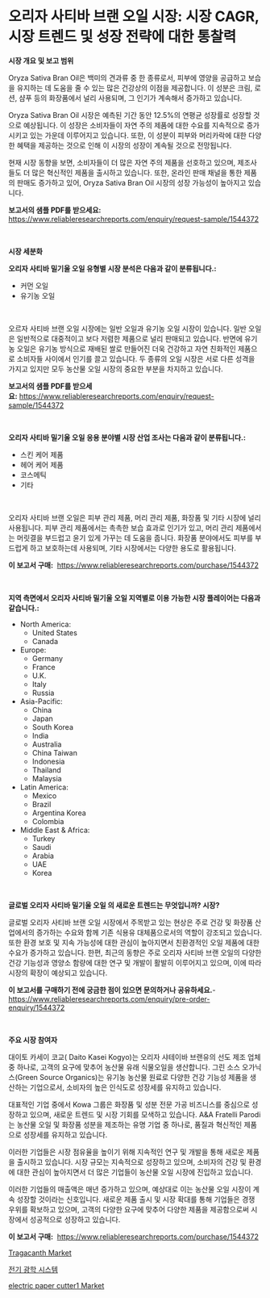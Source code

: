 <p><h1>오리자 사티바 브랜 오일 시장: 시장 CAGR, 시장 트렌드 및 성장 전략에 대한 통찰력</h1></p><p><strong>시장 개요 및 보고 범위</strong></p>
<p><p>Oryza Sativa Bran Oil은 백미의 견과류 중 한 종류로서, 피부에 영양을 공급하고 보습을 유지하는 데 도움을 줄 수 있는 많은 건강상의 이점을 제공합니다. 이 성분은 크림, 로션, 샴푸 등의 화장품에서 널리 사용되며, 그 인기가 계속해서 증가하고 있습니다.</p><p>Oryza Sativa Bran Oil 시장은 예측된 기간 동안 12.5%의 연평균 성장률로 성장할 것으로 예상됩니다. 이 성장은 소비자들이 자연 주의 제품에 대한 수요를 지속적으로 증가시키고 있는 가운데 이루어지고 있습니다. 또한, 이 성분이 피부와 머리카락에 대한 다양한 혜택을 제공하는 것으로 인해 이 시장의 성장이 계속될 것으로 전망됩니다.</p><p>현재 시장 동향을 보면, 소비자들이 더 많은 자연 주의 제품을 선호하고 있으며, 제조사들도 더 많은 혁신적인 제품을 출시하고 있습니다. 또한, 온라인 판매 채널을 통한 제품의 판매도 증가하고 있어, Oryza Sativa Bran Oil 시장의 성장 가능성이 높아지고 있습니다.</p></p>
<p><strong>보고서의 샘플 PDF를 받으세요:</strong> <a href="https://www.reliableresearchreports.com/enquiry/request-sample/1544372">https://www.reliableresearchreports.com/enquiry/request-sample/1544372</a></p>
<p>&nbsp;</p>
<p><strong>시장 세분화</strong></p>
<p><strong>오리자 사티바 밀기울 오일 유형별 시장 분석은 다음과 같이 분류됩니다.:</strong></p>
<p><ul><li>커먼 오일</li><li>유기농 오일</li></ul></p>
<p>&nbsp;</p>
<p><p>오르자 사티바 브랜 오일 시장에는 일반 오일과 유기농 오일 시장이 있습니다. 일반 오일은 일반적으로 대중적이고 보다 저렴한 제품으로 널리 판매되고 있습니다. 반면에 유기농 오일은 유기농 방식으로 재배된 쌀로 만들어진 더욱 건강하고 자연 친화적인 제품으로 소비자들 사이에서 인기를 끌고 있습니다. 두 종류의 오일 시장은 서로 다른 성격을 가지고 있지만 모두 농산물 오일 시장의 중요한 부분을 차지하고 있습니다.</p></p>
<p><strong>보고서의 샘플 PDF를 받으세요:</strong>&nbsp;<a href="https://www.reliableresearchreports.com/enquiry/request-sample/1544372">https://www.reliableresearchreports.com/enquiry/request-sample/1544372</a></p>
<p>&nbsp;</p>
<p><strong> 오리자 사티바 밀기울 오일 응용 분야별 시장 산업 조사는 다음과 같이 분류됩니다.:</strong></p>
<p><ul><li>스킨 케어 제품</li><li>헤어 케어 제품</li><li>코스메틱</li><li>기타</li></ul></p>
<p>&nbsp;</p>
<p><p>오리자 사티바 브랜 오일은 피부 관리 제품, 머리 관리 제품, 화장품 및 기타 시장에 널리 사용됩니다. 피부 관리 제품에서는 촉촉한 보습 효과로 인기가 있고, 머리 관리 제품에서는 머릿결을 부드럽고 윤기 있게 가꾸는 데 도움을 줍니다. 화장품 분야에서도 피부를 부드럽게 하고 보호하는데 사용되며, 기타 시장에서는 다양한 용도로 활용됩니다.</p></p>
<p><strong>이 보고서 구매:</strong>&nbsp; <a href="https://www.reliableresearchreports.com/purchase/1544372">https://www.reliableresearchreports.com/purchase/1544372</a></p>
<p>&nbsp;</p>
<p><strong>지역 측면에서 오리자 사티바 밀기울 오일 지역별로 이용 가능한 시장 플레이어는 다음과 같습니다.:</strong></p>
<p><ul>
    <li>
        North America:
        <ul>
            <li>United States</li>
            <li>Canada</li>
        </ul>
    </li>
    <li>
        Europe:
        <ul>
            <li>Germany</li>
            <li>France</li>
            <li>U.K.</li>
            <li>Italy</li>
            <li>Russia</li>
        </ul>
    </li>
    <li>
        Asia-Pacific:
        <ul>
            <li>China</li>
            <li>Japan</li>
            <li>South Korea</li>
            <li>India</li>
            <li>Australia</li>
            <li>China Taiwan</li>
            <li>Indonesia</li>
            <li>Thailand</li>
            <li>Malaysia</li>
        </ul>
    </li>
    <li>
        Latin America:
        <ul>
            <li>Mexico</li>
            <li>Brazil</li>
            <li>Argentina Korea</li>
            <li>Colombia</li>
        </ul>
    </li>
    <li>
        Middle East & Africa:
        <ul>
            <li>Turkey</li>
            <li>Saudi</li>
            <li>Arabia</li>
            <li>UAE</li>
            <li>Korea</li>
        </ul>
    </li>
    </ul></p>
<p>&nbsp;</p>
<p><strong>글로벌 오리자 사티바 밀기울 오일 의 새로운 트렌드는 무엇입니까? 시장?</strong></p>
<p><p>글로벌 오리자 사티바 브랜 오일 시장에서 주목받고 있는 현상은 주로 건강 및 화장품 산업에서의 증가하는 수요와 함께 기존 식용유 대체품으로서의 역할이 강조되고 있습니다. 또한 환경 보호 및 지속 가능성에 대한 관심이 높아지면서 친환경적인 오일 제품에 대한 수요가 증가하고 있습니다. 한편, 최근의 동향은 주로 오리자 사티바 브랜 오일의 다양한 건강 기능성과 영양소 함량에 대한 연구 및 개발이 활발히 이루어지고 있으며, 이에 따라 시장의 확장이 예상되고 있습니다.</p></p>
<p><strong>이 보고서를 구매하기 전에 궁금한 점이 있으면 문의하거나 공유하세요.</strong>- <a href="https://www.reliableresearchreports.com/enquiry/pre-order-enquiry/1544372">https://www.reliableresearchreports.com/enquiry/pre-order-enquiry/1544372</a></p>
<p>&nbsp;</p>
<p><strong>주요 시장 참여자</strong></p>
<p><p>대이토 카세이 코교( Daito Kasei Kogyo)는 오리자 샤테이바 브랜유의 선도 제조 업체 중 하나로, 고객의 요구에 맞추어 농산물 유래 식물오일을 생산합니다. 그린 소스 오가닉스(Green Source Organics)는 유기농 농산물 원료로 다양한 건강 기능성 제품을 생산하는 기업으로서, 소비자의 높은 인식도로 성장세를 유지하고 있습니다. </p><p>대표적인 기업 중에서 Kowa 그룹은 화장품 및 성분 전문 가공 비즈니스를 중심으로 성장하고 있으며, 새로운 트렌드 및 시장 기회를 모색하고 있습니다. A&A Fratelli Parodi는 농산물 오일 및 화장품 성분을 제조하는 유명 기업 중 하나로, 품질과 혁신적인 제품으로 성장세를 유지하고 있습니다.</p><p>이러한 기업들은 시장 점유율을 높이기 위해 지속적인 연구 및 개발을 통해 새로운 제품을 출시하고 있습니다. 시장 규모는 지속적으로 성장하고 있으며, 소비자의 건강 및 환경에 대한 관심이 높아지면서 더 많은 기업들이 농산물 오일 시장에 진입하고 있습니다.</p><p>이러한 기업들의 매출액은 매년 증가하고 있으며, 예상대로 이는 농산물 오일 시장이 계속 성장할 것이라는 신호입니다. 새로운 제품 출시 및 시장 확대를 통해 기업들은 경쟁 우위를 확보하고 있으며, 고객의 다양한 요구에 맞추어 다양한 제품을 제공함으로써 시장에서 성공적으로 성장하고 있습니다.</p></p>
<p><strong>이 보고서 구매:</strong>&nbsp;&nbsp;<a href="https://www.reliableresearchreports.com/purchase/1544372">https://www.reliableresearchreports.com/purchase/1544372</a></p>
<p><p><a href="https://funky-papaya-cf4.notion.site/Tragacanth-Market-Analysis-and-Market-Size-Global-Industry-Overview-Market-Segmentation-and-Foreca-15e665c72ce545b580605276dfb2592a">Tragacanth Market</a></p><p><a href="https://medium.com/@tonyolfson67562023/%EC%A0%84%EC%9E%90-%EA%B4%91%ED%95%99-%EC%8B%9C%EC%8A%A4%ED%85%9C-%EC%8B%9C%EC%9E%A5%EC%9D%80-%EC%8B%9C%EC%9E%A5-%EC%A0%90%EC%9C%A0%EC%9C%A8-%EC%8B%9C%EC%9E%A5-%ED%8A%B8%EB%A0%8C%EB%93%9C-%EB%B0%8F-%EC%8B%9C%EC%9E%A5-%EC%84%B1%EC%9E%A5%EC%97%90-%EB%8C%80%ED%95%9C-%EC%A0%95%EB%B3%B4%EB%A5%BC-%EC%A0%9C%EA%B3%B5%ED%95%A9%EB%8B%88%EB%8B%A4-e77c24b22f02">전기 광학 시스템</a></p><p><a href="https://github.com/ChiragRP21/Market-Research-Report-List-4/blob/main/electric-paper-cutter1-market.md">electric paper cutter1 Market</a></p></p>
